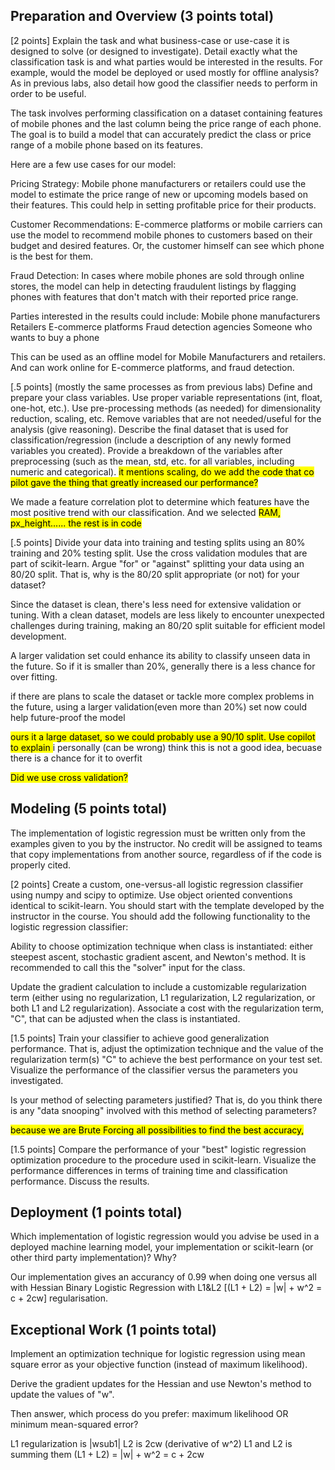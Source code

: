 ## Preparation and Overview (3 points total)

[2 points] Explain the task and what business-case or use-case it is designed to solve (or designed to investigate). Detail exactly what the classification task is and what parties would be interested in the results. For example, would the model be deployed or used mostly for offline analysis? As in previous labs, also detail how good the classifier needs to perform in order to be useful. 

The task involves performing classification on a dataset containing features of mobile phones and the last column being the price range of each phone. The goal is to build a model that can accurately predict the class or price range of a mobile phone based on its features.

Here are a few use cases for our model:

Pricing Strategy: Mobile phone manufacturers or retailers could use the model to estimate the price range of new or upcoming models based on their features. This could help in setting profitable price for their products.

Customer Recommendations: E-commerce platforms or mobile carriers can use the model to recommend mobile phones to customers based on their budget and desired features. Or, the customer himself can see which phone is the best for them.

Fraud Detection: In cases where mobile phones are sold through online stores, the model can help in detecting fraudulent listings by flagging phones with features that don't match with their reported price range.

Parties interested in the results could include:
Mobile phone manufacturers
Retailers
E-commerce platforms
Fraud detection agencies
Someone who wants to buy a phone

This can be used as an offline model for Mobile Manufacturers and retailers.
And can work online for E-commerce platforms, and fraud detection.


[.5 points] (mostly the same processes as from previous labs) Define and prepare your class variables. Use proper variable representations (int, float, one-hot, etc.). Use pre-processing methods (as needed) for dimensionality reduction, scaling, etc. Remove variables that are not needed/useful for the analysis (give reasoning). Describe the final dataset that is used for classification/regression (include a description of any newly formed variables you created). Provide a breakdown of the variables after preprocessing (such as the mean, std, etc. for all variables, including numeric and categorical). 
<mark> it mentions scaling, do we add the code that co pilot gave the thing that greatly increased our performance? </mark>

We made a feature correlation plot to determine which features have the most positive trend with our classification. And we selected <mark> RAM, px_height...... the rest is in code</mark>


[.5 points] Divide your data into training and testing splits using an 80% training and 20% testing split. Use the cross validation modules that are part of scikit-learn. Argue "for" or "against" splitting your data using an 80/20 split. That is, why is the 80/20 split appropriate (or not) for your dataset?  

Since the dataset is clean, there's less need for extensive validation or tuning. With a clean dataset, models are less likely to encounter unexpected challenges during training, making an 80/20 split suitable for efficient model development.

A larger validation set could enhance its ability to classify unseen data in the future. So if it is smaller than 20%, generally there is a less chance for over fitting.

if there are plans to scale the dataset or tackle more complex problems in the future, using a larger validation(even more than 20%) set now could help future-proof the model

<mark> ours it a large dataset, so we could probably use a 90/10 split. Use copilot to explain </mark> i personally (can be wrong) think this is not a good idea, becuase there is a chance for it to overfit

<mark> Did we use cross validation?</mark>

## Modeling (5 points total)

The implementation of logistic regression must be written only from the examples given to you by the instructor. No credit will be assigned to teams that copy implementations from another source, regardless of if the code is properly cited. 

[2 points] Create a custom, one-versus-all logistic regression classifier using numpy and scipy to optimize. Use object oriented conventions identical to scikit-learn. You should start with the template developed by the instructor in the course. You should add the following functionality to the logistic regression classifier:

Ability to choose optimization technique when class is instantiated: either steepest ascent, stochastic gradient ascent, and Newton's method. It is recommended to call this the "solver" input for the class.

Update the gradient calculation to include a customizable regularization term (either using no regularization, L1 regularization, L2 regularization, or both L1 and L2 regularization). Associate a cost with the regularization term, "C", that can be adjusted when the class is instantiated.  

[1.5 points] Train your classifier to achieve good generalization performance. That is, adjust the optimization technique and the value of the regularization term(s) "C" to achieve the best performance on your test set. Visualize the performance of the classifier versus the parameters you investigated.

Is your method of selecting parameters justified? That is, do you think there is any "data snooping" involved with this method of selecting parameters?

<mark> because we are Brute Forcing all possibilities to find the best accuracy, </mark>

[1.5 points] Compare the performance of your "best" logistic regression optimization procedure to the procedure used in scikit-learn. Visualize the performance differences in terms of training time and classification performance. Discuss the results. 



## Deployment (1 points total)

Which implementation of logistic regression would you advise be used in a deployed machine learning model, your implementation or scikit-learn (or other third party implementation)? Why?

Our implementation gives an accurancy of 0.99 when doing one versus all with Hessian Binary Logistic Regression with L1&L2 [(L1 + L2) = |w| + w^2 = c + 2cw] regularisation.



## Exceptional Work (1 points total)

 Implement an optimization technique for logistic regression using mean square error as your objective function (instead of maximum likelihood). 

Derive the gradient updates for the Hessian and use Newton's method to update the values of "w".

Then answer, which process do you prefer: maximum likelihood OR minimum mean-squared error?



L1 regularization  is |wsub1|
L2 is 2cw (derivative of w^2)
L1 and L2 is summing them (L1 + L2) = |w| + w^2 = c + 2cw